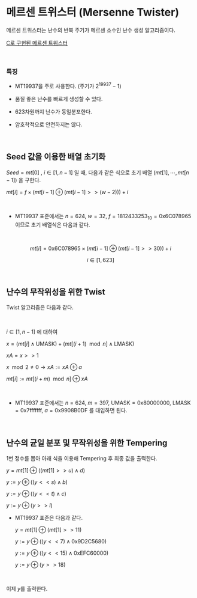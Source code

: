 메르센 트위스터 (Mersenne Twister)
=============

메르센 트위스터는 난수의 반복 주기가 메르센 소수인 난수 생성 알고리즘이다.

[C로 구현된 메르센 트위스터](./C/3.%20Mersenne%20Twister.c)

<br/>

<h3>특징</h3>

- MT19937을 주로 사용한다. (주기가 $2^{19937} - 1$)

- 품질 좋은 난수를 빠르게 생성할 수 있다.

- 623차원까지 난수가 동일분포한다.

- 암호학적으로 안전하지는 않다.

<br/>


<h2>Seed 값을 이용한 배열 초기화</h2>

$Seed = mt[0]$ , $i\in[1,n-1]$ 일 때, 다음과 같은 식으로 초기 배열 $(mt[1], \cdots, mt[n-1])$ 을 구한다.

$mt[i]=f \times (mt[i-1]\oplus{}(mt[i-1]>>(w-2)))+i$

<br/>

- MT19937 표준에서는 $n=624$, $w=32$, $f=1812433253_{10}=\text{0x6C078965}$ 이므로 초기 배열식은 다음과 같다.

<br/>

  $$mt[i]=\text{0x6C078965} \times (mt[i-1]\oplus{}(mt[i-1]>>30))+i$$

  $$i\in[1,623]$$

<br/>

<h2>난수의 무작위성을 위한 Twist</h2>

Twist 알고리즘은 다음과 같다.

<br/>

$i\in[1,n-1]$ 에 대하여

$x=(mt[i]\wedge\text{UMASK})+(mt[(i+1)\mod n]\wedge\text{LMASK})$

$xA=x>>1$

$x\mod2\neq0→xA:= xA\oplus a$

$mt[i]:=mt[(i+m)\mod n]\oplus xA$

<br/>


- MT19937 표준에서는 $n=624$, $m=397$, $\text{UMASK}=\text{0x80000000}$, $\text{LMASK}=\text{0x7fffffff}$, $a=\text{0x9908B0DF}$ 를 대입하면 된다.

<br/>

<h2>난수의 균일 분포 및 무작위성을 위한 Tempering</h2>

1번 정수를 뽑아 아래 식을 이용해 Tempering 후 최종 값을 출력한다.

$y=mt[1]\oplus((mt[1]>>u)\wedge d)$

$y:=y\oplus((y<<s)\wedge b)$

$y:=y\oplus((y<<t)\wedge c)$

$y:=y\oplus(y>>l)$

- MT19937 표준은 다음과 같다.

  $y=mt[1]\oplus(mt[1]>>11)$

  $y:=y\oplus((y<<7)\wedge \text{0x9D2C5680})$

  $y:=y\oplus((y<<15)\wedge \text{0xEFC60000})$

  $y:=y\oplus(y>>18)$

<br/>

이제 $y$를 출력한다.